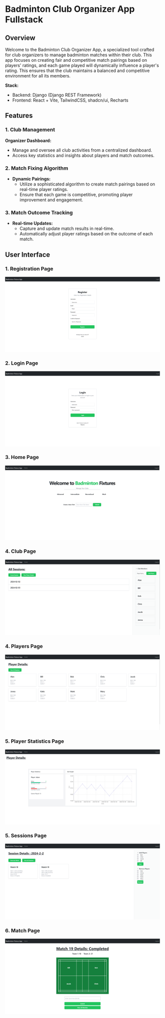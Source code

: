 # Badminton Club Organizer App Fullstack

## Overview

Welcome to the Badminton Club Organizer App, a specialized tool crafted for club organizers to manage badminton matches within their club. This app focuses on creating fair and competitive match pairings based on players' ratings, and each game played will dynamically influence a player's rating. This ensures that the club maintains a balanced and competitive environment for all its members.

**Stack:**

- Backend: Django (Django REST Framework)
- Frontend: React + Vite, TailwindCSS, shadcn/ui, Recharts

## Features

### 1. Club Management

**Organizer Dashboard:**

- Manage and oversee all club activities from a centralized dashboard.
- Access key statistics and insights about players and match outcomes.

### 2. Match Fixing Algorithm

- **Dynamic Pairings:**
  - Utilize a sophisticated algorithm to create match pairings based on real-time player ratings.
  - Ensure that each game is competitive, promoting player improvement and engagement.

### 3. Match Outcome Tracking

- **Real-time Updates:**
  - Capture and update match results in real-time.
  - Automatically adjust player ratings based on the outcome of each match.

## User Interface

### 1. Registration Page

![Register Page](./images/Register.png)

### 2. Login Page

![Login Page](./images/login.png)

### 3. Home Page

![Home Page](./images/home.png)

### 4. Club Page

![Club Page](./images/Sessions.png)

### 4. Players Page

![Players Page](./images/players.png)

### 5. Player Statistics Page

![Player Page](./images/player.png)

### 5. Sessions Page

![Sessions Page](./images/matches.png)

### 6. Match Page

![Match Page](./images/match.png)
